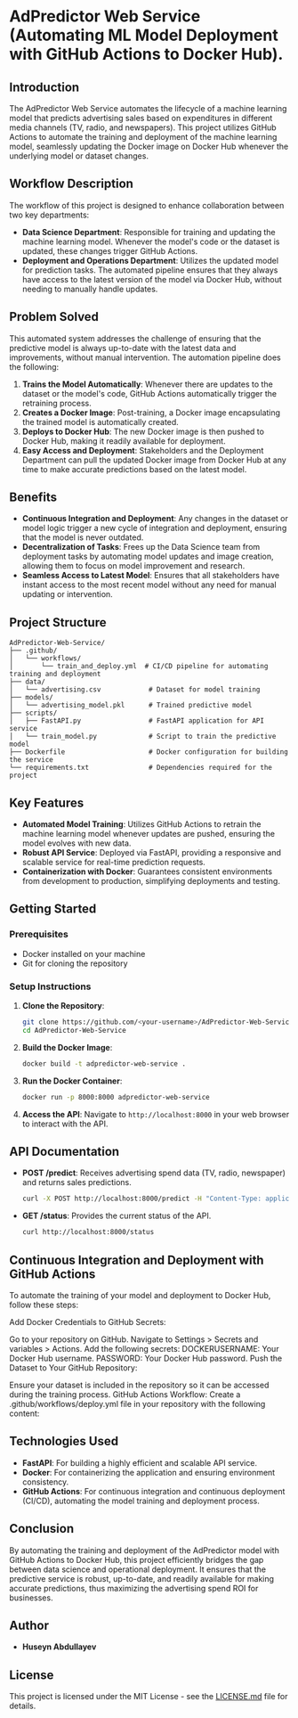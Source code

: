 # AdPredictor Web Service (Automating ML Model Deployment with GitHub Actions to Docker Hub).

## Introduction

The AdPredictor Web Service automates the lifecycle of a machine learning model that predicts advertising sales based on expenditures in different media channels (TV, radio, and newspapers). This project utilizes GitHub Actions to automate the training and deployment of the machine learning model, seamlessly updating the Docker image on Docker Hub whenever the underlying model or dataset changes.

## Workflow Description

The workflow of this project is designed to enhance collaboration between two key departments:

- **Data Science Department**: Responsible for training and updating the machine learning model. Whenever the model's code or the dataset is updated, these changes trigger GitHub Actions.
- **Deployment and Operations Department**: Utilizes the updated model for prediction tasks. The automated pipeline ensures that they always have access to the latest version of the model via Docker Hub, without needing to manually handle updates.

## Problem Solved

This automated system addresses the challenge of ensuring that the predictive model is always up-to-date with the latest data and improvements, without manual intervention. The automation pipeline does the following:

1. **Trains the Model Automatically**: Whenever there are updates to the dataset or the model's code, GitHub Actions automatically trigger the retraining process.
2. **Creates a Docker Image**: Post-training, a Docker image encapsulating the trained model is automatically created.
3. **Deploys to Docker Hub**: The new Docker image is then pushed to Docker Hub, making it readily available for deployment.
4. **Easy Access and Deployment**: Stakeholders and the Deployment Department can pull the updated Docker image from Docker Hub at any time to make accurate predictions based on the latest model.

## Benefits

- **Continuous Integration and Deployment**: Any changes in the dataset or model logic trigger a new cycle of integration and deployment, ensuring that the model is never outdated.
- **Decentralization of Tasks**: Frees up the Data Science team from deployment tasks by automating model updates and image creation, allowing them to focus on model improvement and research.
- **Seamless Access to Latest Model**: Ensures that all stakeholders have instant access to the most recent model without any need for manual updating or intervention.



## Project Structure

```
AdPredictor-Web-Service/
├── .github/
│   └── workflows/
│       └── train_and_deploy.yml  # CI/CD pipeline for automating training and deployment
├── data/
│   └── advertising.csv            # Dataset for model training
├── models/
│   └── advertising_model.pkl      # Trained predictive model
├── scripts/
│   ├── FastAPI.py                 # FastAPI application for API service
│   └── train_model.py             # Script to train the predictive model
├── Dockerfile                     # Docker configuration for building the service
└── requirements.txt               # Dependencies required for the project
```

## Key Features

- **Automated Model Training**: Utilizes GitHub Actions to retrain the machine learning model whenever updates are pushed, ensuring the model evolves with new data.
- **Robust API Service**: Deployed via FastAPI, providing a responsive and scalable service for real-time prediction requests.
- **Containerization with Docker**: Guarantees consistent environments from development to production, simplifying deployments and testing.

## Getting Started

### Prerequisites

- Docker installed on your machine
- Git for cloning the repository

### Setup Instructions

1. **Clone the Repository**:
   ```bash
   git clone https://github.com/<your-username>/AdPredictor-Web-Service.git
   cd AdPredictor-Web-Service
   ```

2. **Build the Docker Image**:
   ```bash
   docker build -t adpredictor-web-service .
   ```

3. **Run the Docker Container**:
   ```bash
   docker run -p 8000:8000 adpredictor-web-service
   ```

4. **Access the API**:
   Navigate to `http://localhost:8000` in your web browser to interact with the API.

## API Documentation

- **POST /predict**: Receives advertising spend data (TV, radio, newspaper) and returns sales predictions.
  ```bash
  curl -X POST http://localhost:8000/predict -H "Content-Type: application/json" -d '{"tv": 150, "radio": 25, "newspaper": 15}'
  ```
- **GET /status**: Provides the current status of the API.
  ```bash
  curl http://localhost:8000/status
  ```

## Continuous Integration and Deployment with GitHub Actions
To automate the training of your model and deployment to Docker Hub, follow these steps:

Add Docker Credentials to GitHub Secrets:

Go to your repository on GitHub.
Navigate to Settings > Secrets and variables > Actions.
Add the following secrets:
DOCKERUSERNAME: Your Docker Hub username.
PASSWORD: Your Docker Hub password.
Push the Dataset to Your GitHub Repository:

Ensure your dataset is included in the repository so it can be accessed during the training process.
GitHub Actions Workflow:
Create a .github/workflows/deploy.yml file in your repository with the following content:

## Technologies Used

- **FastAPI**: For building a highly efficient and scalable API service.
- **Docker**: For containerizing the application and ensuring environment consistency.
- **GitHub Actions**: For continuous integration and continuous deployment (CI/CD), automating the model training and deployment process.

## Conclusion

By automating the training and deployment of the AdPredictor model with GitHub Actions to Docker Hub, this project efficiently bridges the gap between data science and operational deployment. It ensures that the predictive service is robust, up-to-date, and readily available for making accurate predictions, thus maximizing the advertising spend ROI for businesses.


## Author

- **Huseyn Abdullayev**

## License

This project is licensed under the MIT License - see the [LICENSE.md](LICENSE.md) file for details.

